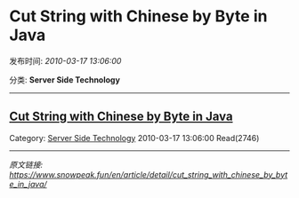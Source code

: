 # Cut String with Chinese by Byte in Java

发布时间: *2010-03-17 13:06:00*

分类: __Server Side Technology__

---------

## [Cut String with Chinese by Byte in Java](/en/article/detail/cut_string_with_chinese_by_byte_in_java/)

Category: [Server Side Technology](/en/article/category/server_side_technology/) 2010-03-17 13:06:00 Read(2746)


---
*原文链接: https://www.snowpeak.fun/en/article/detail/cut_string_with_chinese_by_byte_in_java/*
